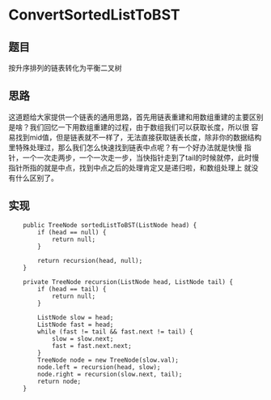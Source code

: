 # ConvertSortedListToBST

## 题目
按升序排列的链表转化为平衡二叉树
 
## 思路 
这道题给大家提供一个链表的通用思路，首先用链表重建和用数组重建的主要区别是啥？我们回忆一下用数组重建的过程，由于数组我们可以获取长度，所以很
容易找到mid值，但是链表就不一样了，无法直接获取链表长度，除非你的数据结构里特殊处理过，那么我们怎么快速找到链表中点呢？有一个好办法就是快慢
指针，一个一次走两步，一个一次走一步，当快指针走到了tail的时候就停，此时慢指针所指的就是中点，找到中点之后的处理肯定又是递归啦，和数组处理上
就没有什么区别了。

## 实现 
```
    public TreeNode sortedListToBST(ListNode head) {
        if (head == null) {
            return null;
        }

        return recursion(head, null);
    }

    private TreeNode recursion(ListNode head, ListNode tail) {
        if (head == tail) {
            return null;
        }

        ListNode slow = head;
        ListNode fast = head;
        while (fast != tail && fast.next != tail) {
            slow = slow.next;
            fast = fast.next.next;
        }
        TreeNode node = new TreeNode(slow.val);
        node.left = recursion(head, slow);
        node.right = recursion(slow.next, tail);
        return node;
    }
```

